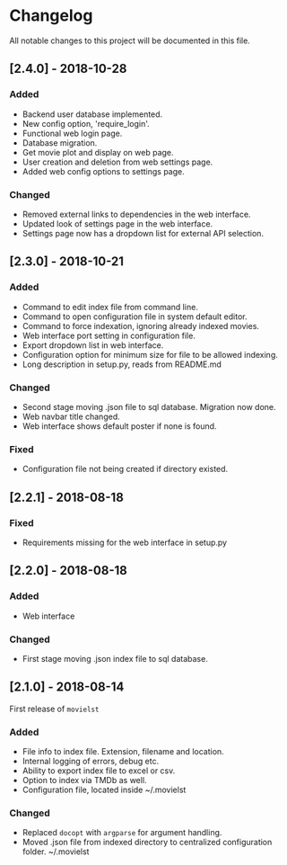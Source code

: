 # Changelog
All notable changes to this project will be documented in this file.

## [2.4.0] - 2018-10-28
### Added
- Backend user database implemented.
- New config option, 'require_login'.
- Functional web login page.
- Database migration.
- Get movie plot and display on web page.
- User creation and deletion from web settings page.
- Added web config options to settings page.

### Changed
- Removed external links to dependencies in the web interface.
- Updated look of settings page in the web interface.
- Settings page now has a dropdown list for external API selection.


## [2.3.0] - 2018-10-21
### Added
- Command to edit index file from command line.
- Command to open configuration file in system default editor.
- Command to force indexation, ignoring already indexed movies.
- Web interface port setting in configuration file.
- Export dropdown list in web interface.
- Configuration option for minimum size for file to be allowed indexing.
- Long description in setup.py, reads from README.md

### Changed
- Second stage moving .json file to sql database. Migration now done.
- Web navbar title changed.
- Web interface shows default poster if none is found.

### Fixed
- Configuration file not being created if directory existed.

## [2.2.1] - 2018-08-18
### Fixed
- Requirements missing for the web interface in setup.py

## [2.2.0] - 2018-08-18
### Added
- Web interface

### Changed
- First stage moving .json index file to sql database.

## [2.1.0] - 2018-08-14
First release of ``movielst``
### Added
- File info to index file. Extension, filename and location.
- Internal logging of errors, debug etc.
- Ability to export index file to excel or csv.
- Option to index via TMDb as well.
- Configuration file, located inside ~/.movielst

### Changed
- Replaced `docopt` with `argparse` for argument handling.
- Moved .json file from indexed directory to centralized configuration folder. ~/.movielst
